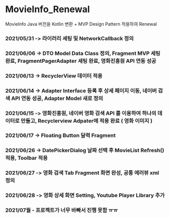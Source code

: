 # MovieInfo_Renewal
MovieInfo Java 버전을 Kotlin 변환 + MVP Design Pattern 적용하여 Renewal


### 2021/05/31 -> 라이러리 세팅 및 NetworkCallback 정의
### 2021/06/06 -> DTO Model Data Class 정의, Fragment MVP 세팅 완료, FragmentPagerAdapter 세팅 완료, 영화진흥원 API 연동 성공
### 2021/06/13 -> RecyclerView 데이터 적용
### 2021/06/14 -> Adapter Interface 등록 후 상세 페이지 이동, 네이버 검색 API 연동 성공, Adapter Model 새로 정의
### 2021/06/15 -> 영화진흥원, 네이버 영화 검색 API 를 이용하여 하나의 데이터로 만들고, Recyclerview Adpater에 적용 완료 ( 영화 이미지 )
### 2021/06/17 -> Floating Button 달력 Fragment 
### 2021/06/26 -> DatePickerDialog 날짜 선택 후 MovieList Refresh() 적용, Toolbar 적용
### 2021/06/27 -> 영화 검색 Tab Fragment 화면 완성, 공통 에러뷰 xml 정의
### 2021/06/28 -> 영화 상세 화면 Setting, Youtube Player Library 추가  
### 2021/07월 - 프로젝트가 너무 바빠서 진행 못함 ㅠㅠ
